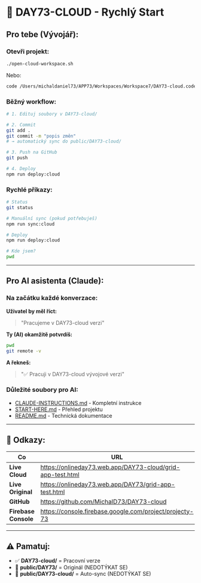 # 🚀 DAY73-CLOUD - Rychlý Start

## Pro tebe (Vývojář):

### Otevři projekt:
```bash
./open-cloud-workspace.sh
```
Nebo:
```bash
code /Users/michaldaniel73/APP73/Workspaces/Workspace7/DAY73-cloud.code-workspace
```

### Běžný workflow:
```bash
# 1. Edituj soubory v DAY73-cloud/

# 2. Commit
git add .
git commit -m "popis změn"
# → automatický sync do public/DAY73-cloud/

# 3. Push na GitHub
git push

# 4. Deploy
npm run deploy:cloud
```

### Rychlé příkazy:
```bash
# Status
git status

# Manuální sync (pokud potřebuješ)
npm run sync:cloud

# Deploy
npm run deploy:cloud

# Kde jsem?
pwd
```

---

## Pro AI asistenta (Claude):

### Na začátku každé konverzace:

**Uživatel by měl říct:**
> "Pracujeme v DAY73-cloud verzi"

**Ty (AI) okamžitě potvrdíš:**
```bash
pwd
git remote -v
```

**A řekneš:**
> "✅ Pracuji v DAY73-cloud vývojové verzi"

### Důležité soubory pro AI:
- [CLAUDE-INSTRUCTIONS.md](CLAUDE-INSTRUCTIONS.md) - Kompletní instrukce
- [START-HERE.md](START-HERE.md) - Přehled projektu
- [README.md](README.md) - Technická dokumentace

---

## 🔗 Odkazy:

| Co | URL |
|---|---|
| **Live Cloud** | https://onlineday73.web.app/DAY73-cloud/grid-app-test.html |
| **Live Original** | https://onlineday73.web.app/DAY73/grid-app-test.html |
| **GitHub** | https://github.com/MichalD73/DAY73-cloud |
| **Firebase Console** | https://console.firebase.google.com/project/projecty-73 |

---

## ⚠️ Pamatuj:

- ✅ **DAY73-cloud/** = Pracovní verze
- 🔴 **public/DAY73/** = Originál (NEDOTÝKAT SE)
- 🔵 **public/DAY73-cloud/** = Auto-sync (NEDOTÝKAT SE)

